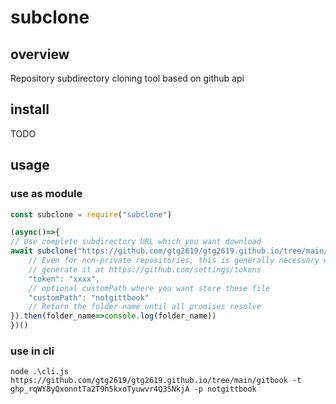 # subclone

## overview

Repository subdirectory cloning tool based on github api

## install

TODO

## usage

### use as module

```js
const subclone = require("subclone")

(async()=>{
// Use complete subdirectory URL which you want download
await subclone("https://github.com/gtg2619/gtg2619.github.io/tree/main/gitbook/images", {
    // Even for non-private repositories, this is generally necessary due to Github rate limits
    // generate it at https://github.com/settings/tokens
    "token": "xxxx",
    // optional customPath where you want store these file
    "customPath": "notgittbook"
    // Return the folder name until all promises resolve
}).then(folder_name=>console.log(folder_name))
})()
```

### use in cli

```
node .\cli.js https://github.com/gtg2619/gtg2619.github.io/tree/main/gitbook -t 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 -p notgittbook
```